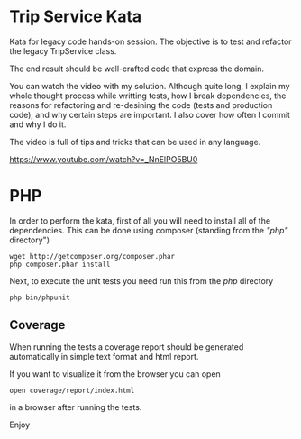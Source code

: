 Trip Service Kata
=================

Kata for legacy code hands-on session. The objective is to test and refactor the legacy TripService class.

The end result should be well-crafted code that express the domain.

You can watch the video with my solution. Although quite long, I explain my whole thought process while writting tests, how I break dependencies, the reasons for refactoring and re-desining the code (tests and production code), and why certain steps are important. I also cover how often I commit and why I do it. 

The video is full of tips and tricks that can be used in any language.

https://www.youtube.com/watch?v=_NnElPO5BU0


# PHP

In order to perform the kata, first of all you will need to install all of the dependencies. This can be done using
composer (standing from the *"php"* directory")

```shell
wget http://getcomposer.org/composer.phar
php composer.phar install
```

Next, to execute the unit tests you need run this from the *php* directory

    php bin/phpunit

## Coverage

When running the tests a coverage report should be generated automatically in simple text format and html report.

If you want to visualize it from the browser you can open

    open coverage/report/index.html

in a browser after running the tests.

Enjoy

